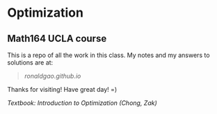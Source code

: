 # Optimization

## Math164 UCLA course
This is a repo of all the work in this class. My notes and my answers to solutions are at:

> _ronaldgao.github.io_

Thanks for visiting! Have great day! =)

_Textbook: Introduction to Optimization (Chong, Zak)_
